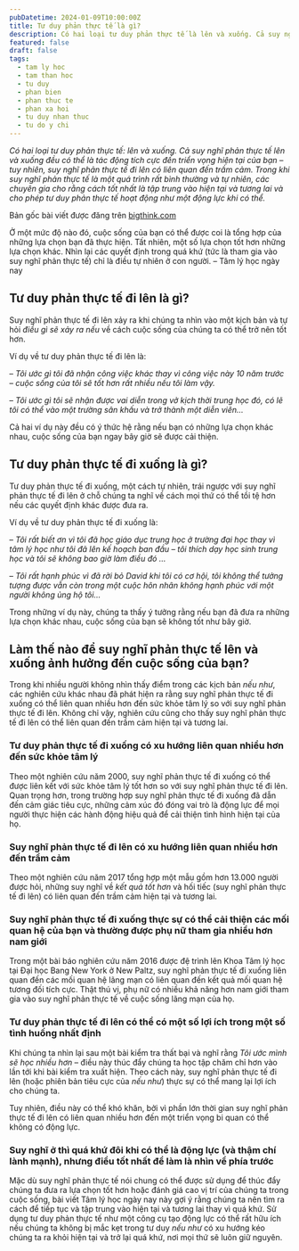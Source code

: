 ```yaml
---
pubDatetime: 2024-01-09T10:00:00Z
title: Tư duy phản thực tế là gì?
description: Có hai loại tư duy phản thực tế là lên và xuống. Cả suy nghĩ phản thực tế lên và xuống đều có thể là tác động tích cực đến triển vọng hiện tại của bạn – tuy nhiên, suy nghĩ phản thực tế đi lên có liên quan đến trầm cảm.
featured: false
draft: false
tags:
  - tam ly hoc
  - tam than hoc
  - tu duy
  - phan bien
  - phan thuc te
  - phan xa hoi
  - tu duy nhan thuc
  - tu do y chi
---
```


_Có hai loại tư duy phản thực tế: lên và xuống. Cả suy nghĩ phản thực tế lên và xuống đều có thể là tác động tích cực đến triển vọng hiện tại của bạn – tuy nhiên, suy nghĩ phản thực tế đi lên có liên quan đến trầm cảm. Trong khi suy nghĩ phản thực tế là một quá trình rất bình thường và tự nhiên, các chuyên gia cho rằng cách tốt nhất là tập trung vào hiện tại và tương lai và cho phép tư duy phản thực tế hoạt động như một động lực khi có thể._

Bản gốc bài viết được đăng trên [bigthink.com](https://bigthink.com/)

Ở một mức độ nào đó, cuộc sống của bạn có thể được coi là tổng hợp của những lựa chọn bạn đã thực hiện. Tất nhiên, một số lựa chọn tốt hơn những lựa chọn khác. Nhìn lại các quyết định trong quá khứ (tức là tham gia vào suy nghĩ phản thực tế) chỉ là điều tự nhiên ở con người. – Tâm lý học ngày nay

## Tư duy phản thực tế đi lên là gì?

Suy nghĩ phản thực tế đi lên xảy ra khi chúng ta nhìn vào một kịch bản và tự hỏi _điều gì sẽ xảy ra nếu_ về cách cuộc sống của chúng ta có thể trở nên tốt hơn.

Ví dụ về tư duy phản thực tế đi lên là:

– _Tôi ước gì tôi đã nhận công việc khác thay vì công việc này 10 năm trước – cuộc sống của tôi sẽ tốt hơn rất nhiều nếu tôi làm vậy._

– _Tôi ước gì tôi sẽ nhận được vai diễn trong vở kịch thời trung học đó, có lẽ tôi có thể vào một trường sân khấu và trở thành một diễn viên…_

Cả hai ví dụ này đều có ý thức hệ rằng nếu bạn có những lựa chọn khác nhau, cuộc sống của bạn ngay bây giờ sẽ được cải thiện.

## Tư duy phản thực tế đi xuống là gì?

Tư duy phản thực tế đi xuống, một cách tự nhiên, trái ngược với suy nghĩ phản thực tế đi lên ở chỗ chúng ta nghĩ về cách mọi thứ có thể tồi tệ hơn nếu các quyết định khác được đưa ra.

Ví dụ về tư duy phản thực tế đi xuống là:

– _Tôi rất biết ơn vì tôi đã học giáo dục trung học ở trường đại học thay vì tâm lý học như tôi đã lên kế hoạch ban đầu – tôi thích dạy học sinh trung học và tôi sẽ không bao giờ làm điều đó …_

– _Tôi rất hạnh phúc vì đã rời bỏ David khi tôi có cơ hội, tôi không thể tưởng tượng được vẫn còn trong một cuộc hôn nhân không hạnh phúc với một người không ủng hộ tôi…_

Trong những ví dụ này, chúng ta thấy ý tưởng rằng nếu bạn đã đưa ra những lựa chọn khác nhau, cuộc sống của bạn sẽ không tốt như bây giờ.

## Làm thế nào để suy nghĩ phản thực tế lên và xuống ảnh hưởng đến cuộc sống của bạn?

Trong khi nhiều người không nhìn thấy điểm trong các kịch bản _nếu như_, các nghiên cứu khác nhau đã phát hiện ra rằng suy nghĩ phản thực tế đi xuống có thể liên quan nhiều hơn đến sức khỏe tâm lý so với suy nghĩ phản thực tế đi lên. Không chỉ vậy, nghiên cứu cũng cho thấy suy nghĩ phản thực tế đi lên có thể liên quan đến trầm cảm hiện tại và tương lai.

### Tư duy phản thực tế đi xuống có xu hướng liên quan nhiều hơn đến sức khỏe tâm lý

Theo một nghiên cứu năm 2000, suy nghĩ phản thực tế đi xuống có thể được liên kết với sức khỏe tâm lý tốt hơn so với suy nghĩ phản thực tế đi lên. Quan trọng hơn, trong trường hợp suy nghĩ phản thực tế đi xuống đã dẫn đến cảm giác tiêu cực, những cảm xúc đó đóng vai trò là động lực để mọi người thực hiện các hành động hiệu quả để cải thiện tình hình hiện tại của họ.

### Suy nghĩ phản thực tế đi lên có xu hướng liên quan nhiều hơn đến trầm cảm

Theo một nghiên cứu năm 2017 tổng hợp một mẫu gồm hơn 13.000 người được hỏi, những suy nghĩ về _kết quả tốt hơn_ và hối tiếc (suy nghĩ phản thực tế đi lên) có liên quan đến trầm cảm hiện tại và tương lai.

### Suy nghĩ phản thực tế đi xuống thực sự có thể cải thiện các mối quan hệ của bạn và thường được phụ nữ tham gia nhiều hơn nam giới

Trong một bài báo nghiên cứu năm 2016 được đệ trình lên Khoa Tâm lý học tại Đại học Bang New York ở New Paltz, suy nghĩ phản thực tế đi xuống liên quan đến các mối quan hệ lãng mạn có liên quan đến kết quả mối quan hệ tương đối tích cực. Thật thú vị, phụ nữ có nhiều khả năng hơn nam giới tham gia vào suy nghĩ phản thực tế về cuộc sống lãng mạn của họ.

### Tư duy phản thực tế đi lên có thể có một số lợi ích trong một số tình huống nhất định

Khi chúng ta nhìn lại sau một bài kiểm tra thất bại và nghĩ rằng _Tôi ước mình sẽ học nhiều hơn_ – điều này thúc đẩy chúng ta học tập chăm chỉ hơn vào lần tới khi bài kiểm tra xuất hiện. Theo cách này, suy nghĩ phản thực tế đi lên (hoặc phiên bản tiêu cực của _nếu như_) thực sự có thể mang lại lợi ích cho chúng ta.

Tuy nhiên, điều này có thể khó khăn, bởi vì phần lớn thời gian suy nghĩ phản thực tế đi lên có liên quan nhiều hơn đến một triển vọng bi quan có thể không có động lực.

### Suy nghĩ ở thì quá khứ đôi khi có thể là động lực (và thậm chí lành mạnh), nhưng điều tốt nhất để làm là nhìn về phía trước

Mặc dù suy nghĩ phản thực tế nói chung có thể được sử dụng để thúc đẩy chúng ta đưa ra lựa chọn tốt hơn hoặc đánh giá cao vị trí của chúng ta trong cuộc sống, bài viết Tâm lý học ngày nay này gợi ý rằng chúng ta nên tìm ra cách để tiếp tục và tập trung vào hiện tại và tương lai thay vì quá khứ. Sử dụng tư duy phản thực tế như một công cụ tạo động lực có thể rất hữu ích nếu chúng ta không bị mắc kẹt trong tư duy _nếu như_ có xu hướng kéo chúng ta ra khỏi hiện tại và trở lại quá khứ, nơi mọi thứ sẽ luôn giữ nguyên.